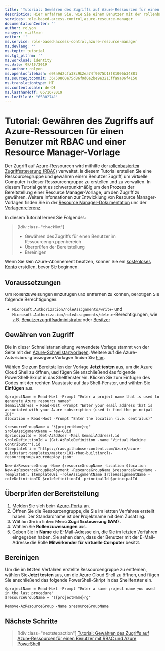 ```yaml
---
title: 'Tutorial: Gewähren des Zugriffs auf Azure-Ressourcen für einen Benutzer mit RBAC und einer Resource Manager-Vorlage | Microsoft-Dokumentation'
description: Hier erfahren Sie, wie Sie einem Benutzer mit der rollenbasierten Zugriffssteuerung (Role-Based Access Control, RBAC) Zugriff auf Azure-Ressourcen gewähren, indem Sie eine Azure Resource Manager-Vorlage verwenden.
services: role-based-access-control,azure-resource-manager
documentationCenter: ''
author: rolyon
manager: mtillman
editor: ''
ms.service: role-based-access-control,azure-resource-manager
ms.devlang: ''
ms.topic: tutorial
ms.tgt_pltfrm: ''
ms.workload: identity
ms.date: 05/15/2019
ms.author: rolyon
ms.openlocfilehash: e99a9d2cfa38c9b2ea74f9075b18f81006b34881
ms.sourcegitcommit: 36c50860e75d86f0d0e2be9e3213ffa9a06f4150
ms.translationtype: HT
ms.contentlocale: de-DE
ms.lasthandoff: 05/16/2019
ms.locfileid: "65802749"
---
```

# <a name="tutorial-grant-a-user-access-to-azure-resources-using-rbac-and-resource-manager-template"></a>Tutorial: Gewähren des Zugriffs auf Azure-Ressourcen für einen Benutzer mit RBAC und einer Resource Manager-Vorlage

Der Zugriff auf Azure-Ressourcen wird mithilfe der [rollenbasierten Zugriffssteuerung (RBAC)](overview.md) verwaltet. In diesem Tutorial erstellen Sie eine Ressourcengruppe und gewähren einem Benutzer Zugriff, um virtuelle Computer in dieser Ressourcengruppe zu erstellen und zu verwalten. In diesem Tutorial geht es schwerpunktmäßig um den Prozess der Bereitstellung einer Resource Manager-Vorlage, um den Zugriff zu gewähren. Weitere Informationen zur Entwicklung von Resource Manager-Vorlagen finden Sie in der [Resource Manager-Dokumentation](/azure/azure-resource-manager/) und der [Vorlagenreferenz](/azure/templates/microsoft.authorization/allversions
).

In diesem Tutorial lernen Sie Folgendes:

> [!div class="checklist"]
> * Gewähren des Zugriffs für einen Benutzer im Ressourcengruppenbereich
> * Überprüfen der Bereitstellung
> * Bereinigen

Wenn Sie kein Azure-Abonnement besitzen, können Sie ein [kostenloses Konto](https://azure.microsoft.com/free/?WT.mc_id=A261C142F) erstellen, bevor Sie beginnen.

## <a name="prerequisites"></a>Voraussetzungen

Um Rollenzuweisungen hinzufügen und entfernen zu können, benötigen Sie folgende Berechtigungen:

* `Microsoft.Authorization/roleAssignments/write`- und `Microsoft.Authorization/roleAssignments/delete`-Berechtigungen, wie z.B. [Benutzerzugriffsadministrator](built-in-roles.md#user-access-administrator) oder [Besitzer](built-in-roles.md#owner)

## <a name="grant-access"></a>Gewähren von Zugriff

Die in dieser Schnellstartanleitung verwendete Vorlage stammt von der Seite mit den [Azure-Schnellstartvorlagen](https://azure.microsoft.com/resources/templates/101-rbac-builtinrole-resourcegroup/). Weitere auf die Azure-Autorisierung bezogene Vorlagen finden Sie [hier](https://azure.microsoft.com/resources/templates/?resourceType=Microsoft.Authorization).

Wählen Sie zum Bereitstellen der Vorlage **Jetzt testen** aus, um die Azure Cloud Shell zu öffnen, und fügen Sie anschließend das folgende PowerShell-Skript in das Shellfenster ein. Klicken Sie zum Einfügen des Codes mit der rechten Maustaste auf das Shell-Fenster, und wählen Sie **Einfügen** aus.

```azurepowershell-interactive
$projectName = Read-Host -Prompt "Enter a project name that is used to generate Azure resource names"
$emailAddress = Read-Host -Prompt "Enter your email address that is associated with your Azure subscription (used to find the principal ID)"
$location = Read-Host -Prompt "Enter the location (i.e. centralus)"

$resourceGroupName = "${projectName}rg"
$roleAssignmentName = New-Guid
$principalId = (Get-AzAdUser -Mail $emailAddress).id
$roleDefinitionId = (Get-AzRoleDefinition -name "Virtual Machine Contributor").id
$templateUri = "https://raw.githubusercontent.com/Azure/azure-quickstart-templates/master/101-rbac-builtinrole-resourcegroup/azuredeploy.json"

New-AzResourceGroup -Name $resourceGroupName -Location $location
New-AzResourceGroupDeployment -ResourceGroupName $resourceGroupName -TemplateUri $templateUri -roleAssignmentName $roleAssignmentName -roleDefinitionID $roleDefinitionId -principalId $principalId
```

## <a name="validate-the-deployment"></a>Überprüfen der Bereitstellung

1. Melden Sie sich beim [Azure-Portal](https://portal.azure.com) an.
1. Öffnen Sie die Ressourcengruppe, die Sie im letzten Verfahren erstellt haben. Der Standardname ist der Projektname mit dem Zusatz **rg**.
1. Wählen Sie im linken Menü **Zugriffssteuerung (IAM)** .
1. Wählen Sie **Rollenzuweisungen** aus. 
1. Geben Sie in **Name** die E-Mail-Adresse ein, die Sie im letzten Verfahren eingegeben haben. Sie sehen dann, dass der Benutzer mit der E-Mail-Adresse die Rolle **Mitwirkender für virtuelle Computer** besitzt.

## <a name="clean-up"></a>Bereinigen

Um die im letzten Verfahren erstellte Ressourcengruppe zu entfernen, wählen Sie **Jetzt testen** aus, um die Azure Cloud Shell zu öffnen, und fügen Sie anschließend das folgende PowerShell-Skript in das Shellfenster ein.

```azurepowershell-interactive
$projectName = Read-Host -Prompt "Enter a same project name you used in the last procedure"
$resourceGroupName = "${projectName}rg"

Remove-AzResourceGroup -Name $resourceGroupName
```

## <a name="next-steps"></a>Nächste Schritte

> [!div class="nextstepaction"]
> [Tutorial: Gewähren des Zugriffs auf Azure-Ressourcen für einen Benutzer mit RBAC und Azure PowerShell](tutorial-role-assignments-user-powershell.md)